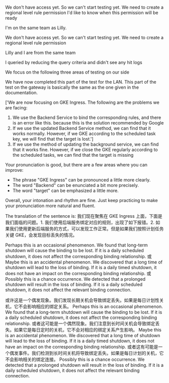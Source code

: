 
We don't have access yet.
 So we can't start testing yet.
 We need to create a regional level rule permission
 I'd like to know when this permission will be ready

 I'm on the same team as Lilly.

We don't have access yet.
 So we can't start testing yet.
 We need to create a regional level rule permission

 Lilly and I are from the same team



I queried by reducing the query criteria and didn't see any hit logs


 We focus on the following three areas of testing on our side

 We have now completed this part of the test for the LAN.
 This part of the test on the gateway is basically the same as the one given in the documentation.




['We are now focusing on GKE Ingress. The following are the problems we are facing: 
1. We use the Backend Service to bind the corresponding rules, and there is an error like this. 
  because this is the solution recommended by Google
2. If we use the updated Backend Service method, we can find that it works normally. However, if we GKE according to the scheduled task key, we will find that the target is lost.'] 
3. If we use the method of updating the background service, we can find that it works fine. However, if we close the GKE regularly according to the scheduled tasks, we can find that the target is missing

Your pronunciation is good, but there are a few areas where you can improve:
- The phrase "GKE Ingress" can be pronounced a little more clearly.
- The word "Backend" can be enunciated a bit more precisely.
- The word "target" can be emphasized a little more.

Overall, your intonation and rhythm are fine. Just keep practicing to make your pronunciation more natural and fluent.

The translation of the sentence is: 我们现在聚焦在 GKE Ingress 上面，下面是我们面临的问题。1. 我们使用后端服务绑定对应的规则，出现了如下报错。2. 如果我们使用更新后端服务的方式，可以发现工作正常。但是如果我们按照计划任务关键 GKE，会发现目标丢失的情况。

Perhaps this is an occasional phenomenon. We found that long-term shutdown will cause the binding to be lost. If it is a daily scheduled shutdown, it does not affect the corresponding binding relationship. 或 Maybe this is an accidental phenomenon. We discovered that a long time of shutdown will lead to the loss of binding. If it is a daily timed shutdown, it does not have an impact on the corresponding binding relationship. 或 Possibly this is a chance occurrence. We detected that a prolonged shutdown will result in the loss of binding. If it is a daily scheduled shutdown, it does not affect the relevant binding connection.

或许这是一个偶发现象。我们发现长期关机会导致绑定丢失。如果是每日计划性关机，它不会影响相应的绑定关系。
Perhaps this is an occasional phenomenon. We found that a long-term shutdown will cause the binding to be lost. If it is a daily scheduled shutdown, it does not affect the corresponding binding relationship.
或者这可能是一个偶然现象。我们注意到长时间关机会导致绑定丢失。如果它是每日定时的关机，它不会对相应的绑定关系产生影响。
Maybe this is an accidental phenomenon. We discovered that a long time of shutdown will lead to the loss of binding. If it is a daily timed shutdown, it does not have an impact on the corresponding binding relationship.
或者这有可能是一个偶发事件。我们检测到长时间关机将导致绑定丢失。如果是每日计划的关机，它不会影响相关的绑定连接。
Possibly this is a chance occurrence. We detected that a prolonged shutdown will result in the loss of binding. If it is a daily scheduled shutdown, it does not affect the relevant binding connection.


